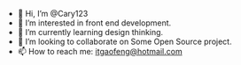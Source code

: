 - 👋 Hi, I’m @Cary123
- 👀 I’m interested in front end development.
- 🌱 I’m currently learning design thinking.
- 💞️ I’m looking to collaborate on Some Open Source project.
- 📫 How to reach me: itgaofeng@hotmail.com

<!---
Cary123/Cary123 is a ✨ special ✨ repository because its `README.md` (this file) appears on your GitHub profile.
You can click the Preview link to take a look at your changes.
--->
